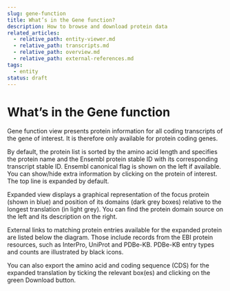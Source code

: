 ```yaml
---
slug: gene-function
title: What’s in the Gene function?
description: How to browse and download protein data
related_articles:
  - relative_path: entity-viewer.md
  - relative_path: transcripts.md
  - relative_path: overview.md
  - relative_path: external-references.md
tags:
  - entity
status: draft
---
```


# What’s in the Gene function

Gene function view presents protein information for all coding transcripts of the gene of interest. It is therefore only available for protein coding genes.
 
By default, the protein list is sorted by the amino acid length and specifies the protein name and the Ensembl protein stable ID with its corresponding transcript stable ID. Ensembl canonical flag is shown on the left if available. You can show/hide extra information by clicking on the protein of interest. The top line is expanded by default.
 
Expanded view displays a graphical representation of the focus protein (shown in blue) and position of its domains (dark grey boxes) relative to the longest translation (in light grey). You can find the protein domain source on the left and its description on the right.
 
External links to matching protein entries available for the expanded protein are listed below the diagram. Those include records from the EBI protein resources, such as InterPro, UniProt and PDBe-KB. PDBe-KB entry types and counts are illustrated by black icons.
 
You can also export the amino acid and coding sequence (CDS) for the expanded translation by ticking the relevant box(es) and clicking on the green Download button.
